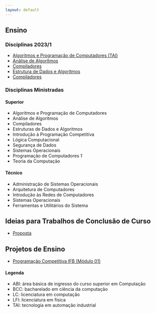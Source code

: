 ```yaml
---
layout: default
---
```


## Ensino


### Disciplinas 2023/1

- [Algoritmos e Programação de Computadores (TAI)](https://danielsaad.com/algoritmos-e-programacao-de-computadores)
- [Análise de Algoritmos](https://danielsaad.com/analise-de-algoritmos)
- [Compiladores](https://danielsaad.com/compiladores)
- [Estrutura de Dados e Algoritmos](https://danielsaad.com/estrutura-de-dados-e-algoritmos)
- [Compiladores](https://danielsaad.com/compiladores)

### Disciplinas Ministradas

#### Superior

- Algoritmos e Programação de Computadores
- Análise de Algoritmos
- Compiladores
- Estruturas de Dados e Algoritmos
- Introdução à Programação Competitiva
- Lógica Computacional
- Segurança de Dados
- Sistemas Operacionais
- Programação de Computadores 1
- Teoria da Computação


#### Técnico

- Administração de Sistemas Operacionais
- Arquitetura de Computadores
- Introdução às Redes de Computadores
- Sistemas Operacionais
- Ferramentas e Utilitários do Sistema

## Ideias para Trabalhos de Conclusão de Curso

- [Proposta](/assets/propostas.pdf)

## Projetos de Ensino

- [Programação Competitiva IFB (Módulo 01)](https://programacao-competitiva-ifb.github.io/programacao-competitiva-ifb/)

#### Legenda

- ABI: área básica de ingresso do curso superior em Computação
- BCC: bacharelado em ciência da computação
- LC: licenciatura em computação
- LFI: licenciatura em física
- TAI: tecnologia em automação industrial
